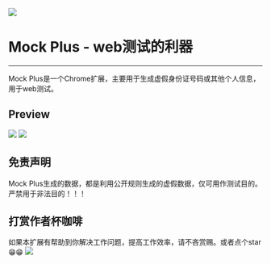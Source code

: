 ![](https://raw.github.com/stillyu/mockPlus/main/screenshot/logo.svg)

# Mock Plus - web测试的利器
---
Mock Plus是一个Chrome扩展，主要用于生成虚假身份证号码或其他个人信息，用于web测试。

## Preview
![](https://raw.github.com/stillyu/mockPlus/main/screenshot/screenshot1.gif)
![](https://raw.github.com/stillyu/mockPlus/main/screenshot/screenshot2.gif)

## 免责声明
Mock Plus生成的数据，都是利用公开规则生成的虚假数据，仅可用作测试目的。严禁用于非法目的！！！

## 打赏作者杯咖啡
如果本扩展有帮助到你解决工作问题，提高工作效率，请不吝赏赐。或者点个star😁😁
![](https://raw.github.com/stillyu/mockPlus/main/screenshot/code.jpg)